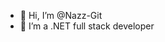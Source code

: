- 👋 Hi, I’m @Nazz-Git
- 👀 I’m a .NET full stack developer

<!---
Nazz-Git/Nazz-Git is a ✨ special ✨ repository because its `README.md` (this file) appears on your GitHub profile.
You can click the Preview link to take a look at your changes.
--->
